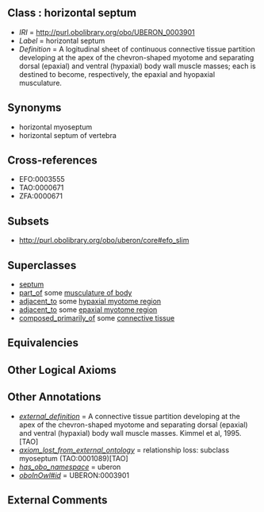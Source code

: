 
## Class : horizontal septum

 * *IRI* = http://purl.obolibrary.org/obo/UBERON_0003901
 * *Label* = horizontal septum
 * *Definition* = A logitudinal sheet of continuous connective tissue partition developing at the apex of the chevron-shaped myotome and separating dorsal (epaxial) and ventral (hypaxial) body wall muscle masses; each is destined to become, respectively, the epaxial and hyopaxial musculature.

## Synonyms

 * horizontal myoseptum
 * horizontal septum of vertebra

## Cross-references

 * EFO:0003555
 * TAO:0000671
 * ZFA:0000671

## Subsets

 * http://purl.obolibrary.org/obo/uberon/core#efo_slim

## Superclasses

 * [septum](../../UBERON/37/UBERON_0003037.md)
 * [part_of](../../BFO/50/BFO_0000050.md) some [musculature of body](../../UBERON/83/UBERON_0000383.md)
 * [adjacent_to](../../RO/20/RO_0002220.md) some [hypaxial myotome region](../../UBERON/95/UBERON_0003895.md)
 * [adjacent_to](../../RO/20/RO_0002220.md) some [epaxial myotome region](../../UBERON/00/UBERON_0003900.md)
 * [composed_primarily_of](../../UBREL/02/UBREL_0000002.md) some [connective tissue](../../UBERON/84/UBERON_0002384.md)

## Equivalencies


## Other Logical Axioms


## Other Annotations

 * *[external_definition](../../UBPROP/01/UBPROP_0000001.md)* = A connective tissue partition developing at the apex of the chevron-shaped myotome and separating dorsal (epaxial) and ventral (hypaxial) body wall muscle masses. Kimmel et al, 1995.[TAO]
 * *[axiom_lost_from_external_ontology](../../UBPROP/02/UBPROP_0000002.md)* = relationship loss: subclass myoseptum (TAO:0001089)[TAO]
 * *[has_obo_namespace](../../ce/oboInOwl#hasOBONamespace.md)* = uberon
 * *[oboInOwl#id](../../id/oboInOwl#id.md)* = UBERON:0003901

## External Comments

